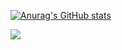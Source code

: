 [![Anurag's GitHub stats](https://github-readme-stats.vercel.app/api?username=HliebS&theme=tokyonight&show_icons=true&rank_icon=github)](https://github.com/anuraghazra/github-readme-stats)
  <div>
    <img src="https://skillicons.dev/icons?i=cs,net,linux,neovim,lua">
  </div>
